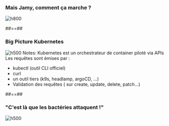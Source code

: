 
<!-- .slide: class="flex-row center" data-background="./assets/lunch/bkgnd-lunch.png"-->
### Mais Jamy, comment ça marche ?
![h800](./assets/lunch/cest-pas-sorcier-800.jpg)

##==##
<!-- .slide: class="flex-row center" data-background="./assets/lunch/bkgnd-lunch.png"-->
### Big Picture Kubernetes
![h500](./assets/techready/k8s_archi1.png)
Notes:
Kubernetes est un orchestrateur de container piloté via APIs <BR>
Les requêtes sont émises par :
- kubectl (outil CLI officiel)
- curl
- un outil tiers (k9s, headlamp, argoCD, ...)
- Validation des requêtes ( sur create, update, delete, patch...)


##==##
<!-- .slide: class="flex-row center" data-background="./assets/lunch/bkgnd-lunch.png"-->
### "C'est là que les bactéries attaquent !"
![h500](./assets/techready/admission_schema.jpg)


